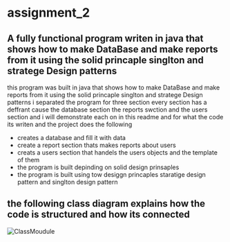 # assignment_2

## A fully functional program writen in java that shows how to make DataBase and make reports from it using the solid princaple singlton and stratege Design patterns

this program was built in java   that shows how to make DataBase and make reports from it using the solid princaple singlton and stratege Design patterns
i separated the program for three section every section has a deffrant cause the database section the reports swction and the users section and i will demonstrate each on in this readme and for what the code its writen and the project does the following

* creates a database and fill it with data 
* create a report section thats makes reports about users 
* creats a users section that handels the users objects and the template of them 
* the program is built depinding on solid design prinsaples
* the program is built using tow desiggn princaples staratige design pattern and singlton design pattern

  

## the following class diagram explains how the code is structured and how its connected
![ClassMoudule](https://github.com/yousefQJ19/assignment_2/assets/92521652/b55dac6f-22c8-48df-b506-97173d79a2e4)




